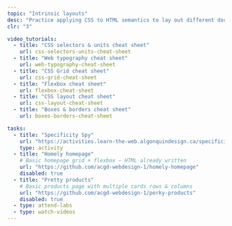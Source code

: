 ```yaml
---
topic: "Intrinsic layouts"
desc: "Practice applying CSS to HTML semantics to lay out different documents & different screen sizes."
clr: "3"

video_tutorials:
  - title: "CSS selectors & units cheat sheet"
    url: css-selectors-units-cheat-sheet
  - title: "Web typography cheat sheet"
    url: web-typography-cheat-sheet
  - title: "CSS Grid cheat sheet"
    url: css-grid-cheat-sheet
  - title: "Flexbox cheat sheet"
    url: flexbox-cheat-sheet
  - title: "CSS layout cheat sheet"
    url: css-layout-cheat-sheet
  - title: "Boxes & borders cheat sheet"
    url: boxes-borders-cheat-sheet

tasks:
  - title: "Specificity Spy"
    url: "https://activities.learn-the-web.algonquindesign.ca/specificity-spy/"
    type: activity
  - title: "Homely homepage"
    # Basic homepage grid + flexbox — HTML already written
    url: "https://github.com/acgd-webdesign-1/homely-homepage"
    disabled: true
  - title: "Pretty products"
    # Basic products page with multiple cards rows & columns
    url: "https://github.com/acgd-webdesign-1/perky-products"
    disabled: true
  - type: attend-labs
  - type: watch-videos
---
```

